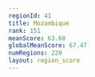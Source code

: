 ```yaml
---
regionId: 41
title: Mozambique
rank: 151
meanScore: 63.68
globalMeanScore: 67.47
numRegions: 220
layout: region_score
---
```


